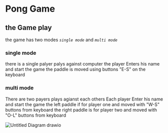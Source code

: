 











































# Pong Game 
 

## the Game play
the game has two modes *`single mode`* and *`multi mode`*

### single mode
there is a single palyer palys against computer
the player Enters his name and start the game 
the paddle is moved using buttons "E-S" on the keyboard
### multi mode 
There are two payers plays agianst each others
Each player Enter his name and start the game
the left paddle if for player one and moved with "W-S" buttons from keyboard
the right paddle is for player two and moved with "O-L" buttons from keyboard







![Untitled Diagram drawio](https://user-images.githubusercontent.com/64711347/209349954-55a9954a-afc2-4d05-96fc-437b2497e1b0.png)

